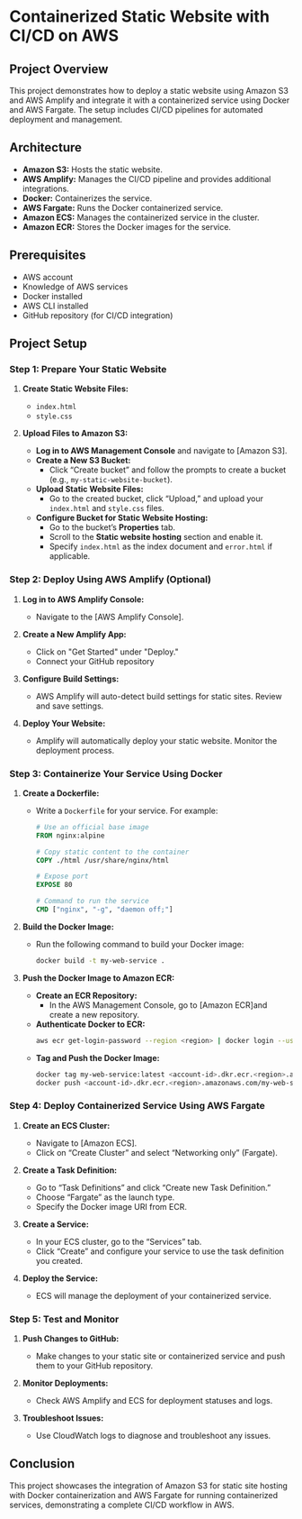 # Containerized Static Website with CI/CD on AWS

## Project Overview

This project demonstrates how to deploy a static website using Amazon S3 and AWS Amplify and integrate it with a containerized service using Docker and AWS Fargate. The setup includes CI/CD pipelines for automated deployment and management.

## Architecture

- **Amazon S3:** Hosts the static website.
- **AWS Amplify:** Manages the CI/CD pipeline and provides additional integrations.
- **Docker:** Containerizes the service.
- **AWS Fargate:** Runs the Docker containerized service.
- **Amazon ECS:** Manages the containerized service in the cluster.
- **Amazon ECR:** Stores the Docker images for the service.

## Prerequisites

- AWS account
- Knowledge of AWS services
- Docker installed
- AWS CLI installed
- GitHub repository (for CI/CD integration)

## Project Setup

### Step 1: Prepare Your Static Website

1. **Create Static Website Files:**
   - `index.html`
   - `style.css`

2. **Upload Files to Amazon S3:**
   - **Log in to AWS Management Console** and navigate to [Amazon S3].
   - **Create a New S3 Bucket:**
     - Click “Create bucket” and follow the prompts to create a bucket (e.g., `my-static-website-bucket`).
   - **Upload Static Website Files:**
     - Go to the created bucket, click “Upload,” and upload your `index.html` and `style.css` files.
   - **Configure Bucket for Static Website Hosting:**
     - Go to the bucket’s **Properties** tab.
     - Scroll to the **Static website hosting** section and enable it.
     - Specify `index.html` as the index document and `error.html` if applicable.

### Step 2: Deploy Using AWS Amplify (Optional)

1. **Log in to AWS Amplify Console:**
   - Navigate to the [AWS Amplify Console].
2. **Create a New Amplify App:**
   - Click on "Get Started" under "Deploy."
   - Connect your GitHub repository 

3. **Configure Build Settings:**
   - AWS Amplify will auto-detect build settings for static sites. Review and save settings.

4. **Deploy Your Website:**
   - Amplify will automatically deploy your static website. Monitor the deployment process.

### Step 3: Containerize Your Service Using Docker

1. **Create a Dockerfile:**
   - Write a `Dockerfile` for your service. For example:
     ```Dockerfile
     # Use an official base image
     FROM nginx:alpine

     # Copy static content to the container
     COPY ./html /usr/share/nginx/html

     # Expose port
     EXPOSE 80

     # Command to run the service
     CMD ["nginx", "-g", "daemon off;"]
     ```

2. **Build the Docker Image:**
   - Run the following command to build your Docker image:
     ```bash
     docker build -t my-web-service .
     ```

3. **Push the Docker Image to Amazon ECR:**
   - **Create an ECR Repository:**
     - In the AWS Management Console, go to [Amazon ECR]and create a new repository.
   - **Authenticate Docker to ECR:**
     ```bash
     aws ecr get-login-password --region <region> | docker login --username AWS --password-stdin <account-id>.dkr.ecr.<region>.amazonaws.com
     ```
   - **Tag and Push the Docker Image:**
     ```bash
     docker tag my-web-service:latest <account-id>.dkr.ecr.<region>.amazonaws.com/my-web-service:latest
     docker push <account-id>.dkr.ecr.<region>.amazonaws.com/my-web-service:latest
     ```

### Step 4: Deploy Containerized Service Using AWS Fargate

1. **Create an ECS Cluster:**
   - Navigate to [Amazon ECS].
   - Click on “Create Cluster” and select “Networking only” (Fargate).

2. **Create a Task Definition:**
   - Go to “Task Definitions” and click “Create new Task Definition.”
   - Choose “Fargate” as the launch type.
   - Specify the Docker image URI from ECR.

3. **Create a Service:**
   - In your ECS cluster, go to the “Services” tab.
   - Click “Create” and configure your service to use the task definition you created.

4. **Deploy the Service:**
   - ECS will manage the deployment of your containerized service.

### Step 5: Test and Monitor

1. **Push Changes to GitHub:**
   - Make changes to your static site or containerized service and push them to your GitHub repository.

2. **Monitor Deployments:**
   - Check AWS Amplify and ECS for deployment statuses and logs.

3. **Troubleshoot Issues:**
   - Use CloudWatch logs to diagnose and troubleshoot any issues.

## Conclusion

This project showcases the integration of Amazon S3 for static site hosting with Docker containerization and AWS Fargate for running containerized services, demonstrating a complete CI/CD workflow in AWS.

